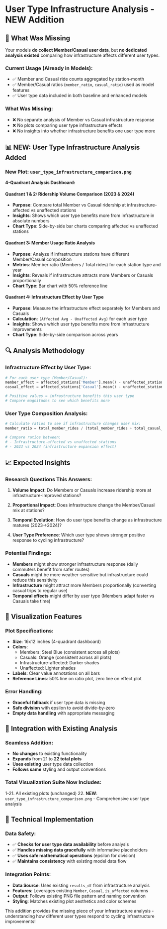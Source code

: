 # User Type Infrastructure Analysis - NEW Addition

## 🎯 **What Was Missing**

Your models **do collect Member/Casual user data**, but **no dedicated analysis existed** comparing how infrastructure affects different user types.

### **Current Usage (Already in Models):**
- ✅ Member and Casual ride counts aggregated by station-month
- ✅ Member/Casual ratios (`member_ratio`, `casual_ratio`) used as model features
- ✅ User type data included in both baseline and enhanced models

### **What Was Missing:**
- ❌ No separate analysis of Member vs Casual infrastructure response
- ❌ No plots comparing user type infrastructure effects
- ❌ No insights into whether infrastructure benefits one user type more

## 📊 **NEW: User Type Infrastructure Analysis Added**

### **New Plot: `user_type_infrastructure_comparison.png`**

**4-Quadrant Analysis Dashboard:**

#### **Quadrant 1 & 2: Ridership Volume Comparison (2023 & 2024)**
- **Purpose**: Compare total Member vs Casual ridership at infrastructure-affected vs unaffected stations
- **Insights**: Shows which user type benefits more from infrastructure in absolute numbers
- **Chart Type**: Side-by-side bar charts comparing affected vs unaffected stations

#### **Quadrant 3: Member Usage Ratio Analysis**
- **Purpose**: Analyze if infrastructure stations have different Member/Casual composition
- **Metrics**: Member ratio (Members / Total rides) for each station type and year
- **Insights**: Reveals if infrastructure attracts more Members or Casuals proportionally
- **Chart Type**: Bar chart with 50% reference line

#### **Quadrant 4: Infrastructure Effect by User Type**
- **Purpose**: Measure the infrastructure effect separately for Members and Casuals
- **Calculation**: `(Affected Avg - Unaffected Avg)` for each user type
- **Insights**: Shows which user type benefits more from infrastructure improvements
- **Chart Type**: Side-by-side comparison across years

## 🔍 **Analysis Methodology**

### **Infrastructure Effect by User Type:**
```python
# For each user type (Member/Casual):
member_effect = affected_stations['Member'].mean() - unaffected_stations['Member'].mean()
casual_effect = affected_stations['Casual'].mean() - unaffected_stations['Casual'].mean()

# Positive values = infrastructure benefits this user type
# Compare magnitudes to see which benefits more
```

### **User Type Composition Analysis:**
```python
# Calculate ratios to see if infrastructure changes user mix:
member_ratio = total_member_rides / (total_member_rides + total_casual_rides)

# Compare ratios between:
# - Infrastructure-affected vs unaffected stations
# - 2023 vs 2024 (infrastructure expansion effect)
```

## 📈 **Expected Insights**

### **Research Questions This Answers:**

1. **Volume Impact**: Do Members or Casuals increase ridership more at infrastructure-improved stations?

2. **Proportional Impact**: Does infrastructure change the Member/Casual mix at stations?

3. **Temporal Evolution**: How do user type benefits change as infrastructure matures (2023→2024)?

4. **User Type Preference**: Which user type shows stronger positive response to cycling infrastructure?

### **Potential Findings:**
- **Members** might show stronger infrastructure response (daily commuters benefit from safer routes)
- **Casuals** might be more weather-sensitive but infrastructure could reduce this sensitivity  
- **Infrastructure** might attract more Members proportionally (converting casual trips to regular use)
- **Temporal effects** might differ by user type (Members adapt faster vs Casuals take time)

## 🎨 **Visualization Features**

### **Plot Specifications:**
- **Size**: 16x12 inches (4-quadrant dashboard)
- **Colors**: 
  - Members: Steel Blue (consistent across all plots)
  - Casuals: Orange (consistent across all plots)
  - Infrastructure-affected: Darker shades
  - Unaffected: Lighter shades
- **Labels**: Clear value annotations on all bars
- **Reference Lines**: 50% line on ratio plot, zero line on effect plot

### **Error Handling:**
- **Graceful fallback** if user type data is missing
- **Safe division** with epsilon to avoid divide-by-zero
- **Empty data handling** with appropriate messaging

## 🚀 **Integration with Existing Analysis**

### **Seamless Addition:**
- **No changes** to existing functionality
- **Expands** from 21 to **22 total plots**
- **Uses existing** user type data collection
- **Follows same** styling and output conventions

### **Total Visualization Suite Now Includes:**
1-21. All existing plots (unchanged)
22. **NEW**: `user_type_infrastructure_comparison.png` - Comprehensive user type analysis

## 🔧 **Technical Implementation**

### **Data Safety:**
- ✅ **Checks for user type data availability** before analysis
- ✅ **Handles missing data gracefully** with informative placeholders  
- ✅ **Uses safe mathematical operations** (epsilon for division)
- ✅ **Maintains consistency** with existing model data flow

### **Integration Points:**
- **Data Source**: Uses existing `results_df` from infrastructure analysis
- **Features**: Leverages existing `Member`, `Casual`, `is_affected` columns
- **Output**: Follows existing PNG file pattern and naming convention
- **Styling**: Matches existing plot aesthetics and color schemes

This addition provides the missing piece of your infrastructure analysis - understanding how different user types respond to cycling infrastructure improvements!
